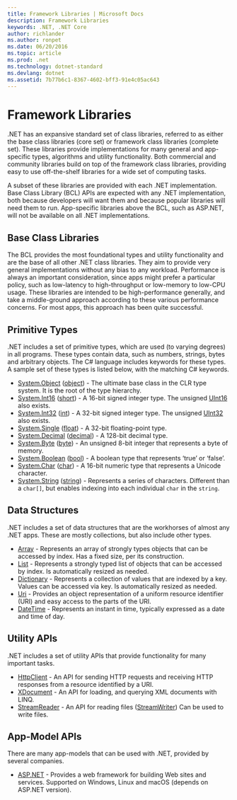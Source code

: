 ```yaml
---
title: Framework Libraries | Microsoft Docs
description: Framework Libraries
keywords: .NET, .NET Core
author: richlander
ms.author: ronpet
ms.date: 06/20/2016
ms.topic: article
ms.prod: .net
ms.technology: dotnet-standard
ms.devlang: dotnet
ms.assetid: 7b77b6c1-8367-4602-bff3-91e4c05ac643
---
```


# Framework Libraries

.NET has an expansive standard set of class libraries, referred to as either the base class libraries (core set) or framework class libraries (complete set). These libraries provide implementations for many general and app-specific types, algorithms and utility functionality. Both commercial and community libraries build on top of the framework class libraries, providing easy to use off-the-shelf libraries for a wide set of computing tasks.

A subset of these libraries are provided with each .NET implementation. Base Class Library (BCL) APIs are expected with any .NET implementation, both because developers will want them and because popular libraries will need them to run. App-specific libraries above the BCL, such as ASP.NET, will not be available on all .NET implementations.

## Base Class Libraries

The BCL provides the most foundational types and utility functionality and are the base of all other .NET class libraries. They aim to provide very general implementations without any bias to any workload. Performance is always an important consideration, since apps might prefer a particular policy, such as low-latency to high-throughput or low-memory to low-CPU usage. These libraries are intended to be high-performance generally, and take a middle-ground approach according to these various performance concerns. For most apps, this approach has been quite successful.

## Primitive Types

.NET includes a set of primitive types, which are used (to varying degrees) in all programs. These types contain data, such as numbers, strings, bytes and arbitrary objects. The C# language includes keywords for these types. A sample set of these types is listed below, with the matching C# keywords.

* [System.Object](https://msdn.microsoft.com/library/system.object.aspx) ([object](https://msdn.microsoft.com/library/9kkx3h3c.aspx)) - The ultimate base class in the CLR type system. It is the root of the type hierarchy.
* [System.Int16](https://msdn.microsoft.com/library/system.int16.aspx) ([short](https://msdn.microsoft.com/library/ybs77ex4.aspx)) - A 16-bit signed integer type. The unsigned [UInt16](https://msdn.microsoft.com/library/system.uint16.aspx) also exists.
* [System.Int32](https://msdn.microsoft.com/library/system.int32.aspx) ([int](https://msdn.microsoft.com/library/5kzh1b5w.aspx)) - A 32-bit signed integer type. The unsigned [UInt32](https://msdn.microsoft.com/library/x0sksh43.aspx) also exists.
* [System.Single](https://msdn.microsoft.com/library/system.single.aspx) ([float](https://msdn.microsoft.com/library/b1e65aza.aspx)) - A 32-bit floating-point type.
* [System.Decimal](https://msdn.microsoft.com/library/system.decimal.aspx) ([decimal](https://msdn.microsoft.com/library/364x0z75.aspx)) - A 128-bit decimal type.
* [System.Byte](https://msdn.microsoft.com/library/system.byte.aspx) ([byte](https://msdn.microsoft.com/library/5bdb6693.aspx)) - An unsigned 8-bit integer that represents a byte of memory.
* [System.Boolean](https://msdn.microsoft.com/library/system.boolean.aspx) ([bool](https://msdn.microsoft.com/library/c8f5xwh7.aspx)) - A boolean type that represents ‘true’ or ‘false’.
* [System.Char](https://msdn.microsoft.com/library/system.char.aspx) ([char](https://msdn.microsoft.com/library/x9h8tsay.aspx)) - A 16-bit numeric type that represents a Unicode character.
* [System.String](https://msdn.microsoft.com/library/system.string.aspx) ([string](https://msdn.microsoft.com/library/362314fe.aspx)) - Represents a series of characters. Different than a `char[]`, but enables indexing into each individual `char` in the `string`.

## Data Structures

.NET includes a set of data structures that are the workhorses of almost any .NET apps. These are mostly collections, but also include other types.

*   [Array](https://msdn.microsoft.com/library/system.array.aspx) - Represents an array of strongly types objects that can be accessed by index. Has a fixed size, per its construction.
*   [List](https://msdn.microsoft.com/library/6sh2ey19.aspx) - Represents a strongly typed list of objects that can be accessed by index. Is automatically resized as needed.
*   [Dictionary](https://msdn.microsoft.com/library/xfhwa508.aspx) - Represents a collection of values that are indexed by a key. Values can be accessed via key. Is automatically resized as needed.
*   [Uri](https://msdn.microsoft.com/library/system.uri.aspx) - Provides an object representation of a uniform resource identifier (URI) and easy access to the parts of the URI.
*   [DateTime](https://msdn.microsoft.com/library/system.datetime.aspx) - Represents an instant in time, typically expressed as a date and time of day.

## Utility APIs

.NET includes a set of utility APIs that provide functionality for many important tasks.

*   [HttpClient](https://msdn.microsoft.com/library/system.net.http.httpclient.aspx) - An API for sending HTTP requests and receiving HTTP responses from a resource identified by a URI.
*   [XDocument](https://msdn.microsoft.com/library/system.xml.linq.xdocument.aspx) - An API for loading, and querying XML documents with LINQ.
*   [StreamReader](https://msdn.microsoft.com/library/system.io.streamreader.aspx) - An API for reading files ([StreamWriter](https://msdn.microsoft.com/library/system.io.stringwriter.aspx)) Can be used to write files.

## App-Model APIs

There are many app-models that can be used with .NET, provided by several companies.

*   [ASP.NET](http://asp.net) - Provides a web framework for building Web sites and services. Supported on Windows, Linux and macOS (depends on ASP.NET version).
